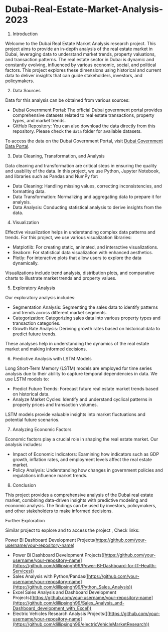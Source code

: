 # Dubai-Real-Estate-Market-Analysis-2023

 1. Introduction

Welcome to the Dubai Real Estate Market Analysis research project. This project aims to provide an in-depth analysis of the real estate market in Dubai, leveraging data to understand market trends, property valuations, and transaction patterns. The real estate sector in Dubai is dynamic and constantly evolving, influenced by various economic, social, and political factors. This project explores these dimensions using historical and current data to deliver insights that can guide stakeholders, investors, and policymakers.

 2. Data Sources

Data for this analysis can be obtained from various sources:

- Dubai Government Portal: The official Dubai government portal provides comprehensive datasets related to real estate transactions, property types, and market trends.
- GitHub Repository: You can also download the data directly from this repository. Please check the `data` folder for available datasets.

To access the data on the Dubai Government Portal, visit [Dubai Government Data Portal](https://www.dubai.ae/).

 3. Data Cleaning, Transformation, and Analysis

Data cleaning and transformation are critical steps in ensuring the quality and usability of the data. In this project, we use Python, Jupyter Notebook, and libraries such as Pandas and NumPy for:

- Data Cleaning: Handling missing values, correcting inconsistencies, and formatting data.
- Data Transformation: Normalizing and aggregating data to prepare it for analysis.
- Data Analysis: Conducting statistical analysis to derive insights from the data.

 4. Visualization

Effective visualization helps in understanding complex data patterns and trends. For this project, we use various visualization libraries:

- Matplotlib: For creating static, animated, and interactive visualizations.
- Seaborn: For statistical data visualization with enhanced aesthetics.
- Plotly: For interactive plots that allow users to explore the data dynamically.

Visualizations include trend analysis, distribution plots, and comparative charts to illustrate market trends and property values.

 5. Exploratory Analysis

Our exploratory analysis includes:

- Segmentation Analysis: Segmenting the sales data to identify patterns and trends across different market segments.
- Categorization: Categorizing sales data into various property types and transaction categories.
- Growth Rate Analysis: Deriving growth rates based on historical data to predict future trends.

These analyses help in understanding the dynamics of the real estate market and making informed decisions.

 6. Predictive Analysis with LSTM Models

Long Short-Term Memory (LSTM) models are employed for time series analysis due to their ability to capture temporal dependencies in data. We use LSTM models to:

- Predict Future Trends: Forecast future real estate market trends based on historical data.
- Analyze Market Cycles: Identify and understand cyclical patterns in property prices and transaction volumes.

LSTM models provide valuable insights into market fluctuations and potential future scenarios.

 7. Analyzing Economic Factors

Economic factors play a crucial role in shaping the real estate market. Our analysis includes:

- Impact of Economic Indicators: Examining how indicators such as GDP growth, inflation rates, and employment levels affect the real estate market.
- Policy Analysis: Understanding how changes in government policies and regulations influence market trends.

 8. Conclusion

This project provides a comprehensive analysis of the Dubai real estate market, combining data-driven insights with predictive modeling and economic analysis. The findings can be used by investors, policymakers, and other stakeholders to make informed decisions.

 Further Exploration

Similar project to explore and to access the project , Check links:

Power Bi Dashboard Development Projects(https://github.com/your-username/your-repository-name)
- Power Bi Dashboard Development Projects([https://github.com/your-username/your-repository-name](https://github.com/dillipsingh99/Power-BI-Dashboard-for-IT-Health-Services))
- Sales Analysis with Python/Pandas([https://github.com/your-username/your-repository-name](https://github.com/dillipsingh99/Python_Sales_Analysis))
- Excel Sales Analysis and Dashboard Development Projects([https://github.com/your-username/your-repository-name](https://github.com/dillipsingh99/Sales_Analysis_and-Dashboard_development_with_Excel))
- Electric Vehicles Research Analysis Projects([[https://github.com/your-username/your-repository-name](https://github.com/dillipsingh99/electricVehicleMarketResearch))
